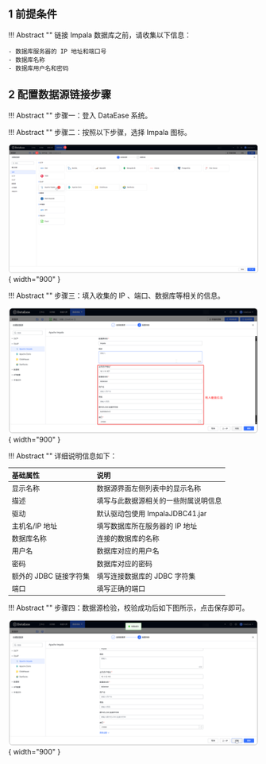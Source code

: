 ## 1 前提条件

!!! Abstract ""
    链接 Impala 数据库之前，请收集以下信息：

    - 数据库服务器的 IP 地址和端口号
    - 数据库名称
    - 数据库用户名和密码

## 2 配置数据源链接步骤

!!! Abstract ""
    步骤一：登入 DataEase 系统。

!!! Abstract ""
    步骤二：按照以下步骤，选择 Impala 图标。

![Impala](../../img/datasource_configuration/选择Impala.png){ width="900" }

!!! Abstract ""
    步骤三：填入收集的 IP 、端口、数据库等相关的信息。

![Impala](../../img/datasource_configuration/Impala链接信息.png){ width="900" }

!!! Abstract ""
    详细说明信息如下：

| 基础属性             | 说明                                     |
|:-----------------|:---------------------------------------|
| 显示名称             | 数据源界面左侧列表中的显示名称                        |   
| 描述               | 填写与此数据源相关的一些附属说明信息                     |
| 驱动               | 默认驱动包使用 ImpalaJDBC41.jar                     |
| 主机名/IP 地址        | 填写数据库所在服务器的 IP 地址                      |
| 数据库名称            | 连接的数据库的名称                              |
| 用户名              | 数据库对应的用户名                              |
| 密码               | 数据库对应的密码                               |
| 额外的 JDBC 链接字符集   | 填写连接数据库的 JDBC 字符集                      |
| 端口               | 填写正确的端口                                |

!!! Abstract ""
    步骤四：数据源检验，校验成功后如下图所示，点击保存即可。

![Impala校验成功](../../img/datasource_configuration/Impala校验成功.png){ width="900" }